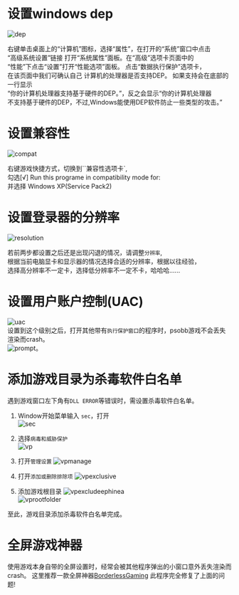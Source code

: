 # 设置windows dep

![dep](./static/img/windows%20dep.jpg)  

右键单击桌面上的“计算机”图标，选择“属性”，在打开的“系统”窗口中点击  
“高级系统设置”链接  打开“系统属性”面板。在“高级”选项卡页面中的  
“性能”下点击“设置”打开“性能选项”面板。  点击“数据执行保护”选项卡，  
在该页面中我们可确认自己  计算机的处理器是否支持DEP。  如果支持会在底部的一行显示    
“你的计算机处理器支持基于硬件的DEP。”，反之会显示“你的计算机处理器  
不支持基于硬件的DEP，不过,Windows能使用DEP软件防止一些类型的攻击。”

# 设置兼容性

![compat](./static/img/compat.png)

右键游戏快捷方式，切换到``兼容性选项卡`,  
勾选\[√\] Run this programe in compatibility mode for:  
并选择 Windows XP(Service Pack2)


# 设置登录器的分辨率
![resolution](./static/img/resolution.png)

若前两步都设置之后还是出现闪退的情况，请调整`分辨率`,  
根据当前电脑显卡和显示器的情况选择合适的分辨率，根据以往经验，  
选择高分辨率不一定卡，选择低分辨率不一定不卡，哈哈哈......

# 设置用户账户控制(UAC)
![uac](./static/img/uac.jpg)  
设置到这个级别之后，打开其他带有`执行保护窗口`的程序时，psobb游戏不会丢失渲染而crash。  
![prompt](./static/img/prompt.png)。

# 添加游戏目录为杀毒软件**白名单**
遇到游戏窗口左下角有`DLL ERROR`等错误时，需设置杀毒软件白名单。

1. Window开始菜单输入 `sec`，打开  
![sec](./static/img/sec.png)  

2. 选择`病毒和威胁保护`  
![vp](./static/img/vp.png) 
 
3. 打开`管理设置`
![vpmanage](./static/img/vpmanage.png)  

4. 打开`添加或删除排除项`
![vpexclusive](./static/img/vpexclusive.png)  

5. 添加游戏根目录
![vpexcludeephinea](./static/img/vpexcludeephinea.png)  
![vprootfolder](./static/img/vprootfolder.png)  

至此，游戏目录添加杀毒软件白名单完成。


# 全屏游戏神器
使用游戏本身自带的全屏设置时，经常会被其他程序弹出的小窗口意外丢失渲染而crash。
这里推荐一款全屏神器[BorderlessGaming](https://github.com/Codeusa/Borderless-Gaming/releases/download/9.5.6/BorderlessGaming9.5.6_admin_setup.exe)
此程序完全修复了上面的问题!




